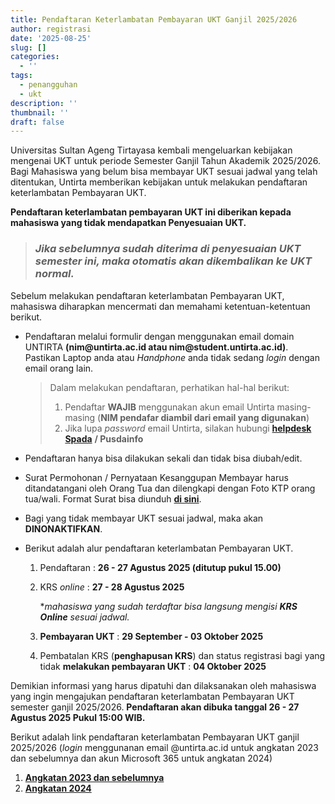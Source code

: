 ```yaml
---
title: Pendaftaran Keterlambatan Pembayaran UKT Ganjil 2025/2026
author: registrasi
date: '2025-08-25'
slug: []
categories:
  - ''
tags:
  - penangguhan
  - ukt
description: ''
thumbnail: ''
draft: false
---
```


Universitas Sultan Ageng Tirtayasa kembali mengeluarkan kebijakan mengenai UKT untuk periode Semester Ganjil Tahun Akademik 2025/2026. Bagi Mahasiswa yang belum bisa membayar UKT sesuai jadwal yang telah ditentukan, Untirta memberikan kebijakan untuk melakukan pendaftaran keterlambatan Pembayaran UKT.

**Pendaftaran keterlambatan pembayaran UKT ini diberikan kepada mahasiswa yang tidak mendapatkan Penyesuaian UKT.**

> ### *Jika sebelumnya sudah diterima di penyesuaian UKT semester ini, maka otomatis akan dikembalikan ke UKT normal.*

Sebelum melakukan pendaftaran keterlambatan Pembayaran UKT, mahasiswa diharapkan mencermati dan memahami ketentuan-ketentuan berikut.

-   Pendaftaran melalui formulir dengan menggunakan email domain UNTIRTA **(nim\@untirta.ac.id atau nim\@student.untirta.ac.id)**. Pastikan Laptop anda atau *Handphone* anda tidak sedang *login* dengan email orang lain.

    > Dalam melakukan pendaftaran, perhatikan hal-hal berikut:
    >
    > 1.  Pendaftar **WAJIB** menggunakan akun email Untirta masing-masing (**NIM pendafar diambil dari email yang digunakan**)
    > 2.  Jika lupa *password* email Untirta, silakan hubungi [**helpdesk Spada**](http://helpdesk.spada.untirta.ac.id/) **/ Pusdainfo**

-   Pendaftaran hanya bisa dilakukan sekali dan tidak bisa diubah/edit.

-   Surat Permohonan / Pernyataan Kesanggupan Membayar harus ditandatangani oleh Orang Tua dan dilengkapi dengan Foto KTP orang tua/wali. Format Surat bisa diunduh [**di sini**](https://drive.google.com/file/d/11sfHhuOmE2FSbh77OMoZbbAW9ieBdnTn/view?usp=sharing).

-   Bagi yang tidak membayar UKT sesuai jadwal, maka akan **DINONAKTIFKAN**.

-   Berikut adalah alur pendaftaran keterlambatan Pembayaran UKT.

    1.  Pendaftaran : **26 - 27 Agustus 2025 (ditutup pukul 15.00)**

    2.  KRS *online* : **27 - 28 Agustus 2025**

        \**mahasiswa yang sudah terdaftar bisa langsung mengisi **KRS Online** sesuai jadwal.*

    3.  **Pembayaran UKT** : **29 September - 03 Oktober 2025**

    4.  Pembatalan KRS (**penghapusan KRS**) dan status registrasi bagi yang tidak **melakukan pembayaran UKT** : **04 Oktober 2025**

Demikian informasi yang harus dipatuhi dan dilaksanakan oleh mahasiswa yang ingin mengajukan pendaftaran keterlambatan Pembayaran UKT semester ganjil 2025/2026. **Pendaftaran akan dibuka tanggal 26 - 27 Agustus 2025 Pukul 15:00 WIB.**

Berikut adalah link pendaftaran keterlambatan Pembayaran UKT ganjil 2025/2026 (*login* menggunanan email \@untirta.ac.id untuk angkatan 2023 dan sebelumnya dan akun Microsoft 365 untuk angkatan 2024)

1.  [**Angkatan 2023 dan sebelumnya**](https://forms.gle/YHB8p8WERNEfbk1B7)
2.  [**Angkatan 2024**](https://forms.office.com/r/2sg1VcEff9)
